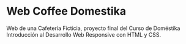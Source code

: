 # Web Coffee Domestika
Web de una Cafetería Ficticia, proyecto final del Curso de Doméstika Introducción al Desarrollo Web Responsive con HTML y CSS.
